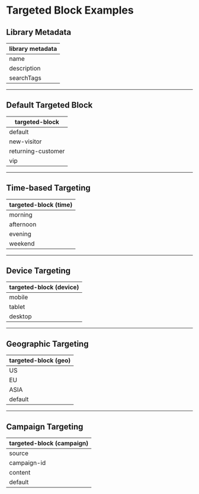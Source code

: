 # Targeted Block Examples

## Library Metadata
| library metadata |
|------------------|
| name | Targeted Block |
| description | Display different content based on audience segments or conditions |
| searchTags | targeted, personalization, segments, audience, conditional |

---

## Default Targeted Block
| targeted-block |
|----------------|
| default | /content/general-offer |
| new-visitor | /content/welcome-offer |
| returning-customer | /content/loyalty-offer |
| vip | /content/vip-exclusive |

---

## Time-based Targeting
| targeted-block (time) |
|----------------------|
| morning | /content/breakfast-menu |
| afternoon | /content/lunch-specials |
| evening | /content/dinner-menu |
| weekend | /content/weekend-brunch |

---

## Device Targeting
| targeted-block (device) |
|------------------------|
| mobile | /content/mobile-app-promo |
| tablet | /content/tablet-experience |
| desktop | /content/full-feature-demo |

---

## Geographic Targeting
| targeted-block (geo) |
|---------------------|
| US | /content/us-shipping |
| EU | /content/eu-shipping |
| ASIA | /content/asia-shipping |
| default | /content/international |

---

## Campaign Targeting
| targeted-block (campaign) |
|--------------------------|
| source | email |
| campaign-id | summer-sale |
| content | /content/email-exclusive |
| default | /content/standard-offer |